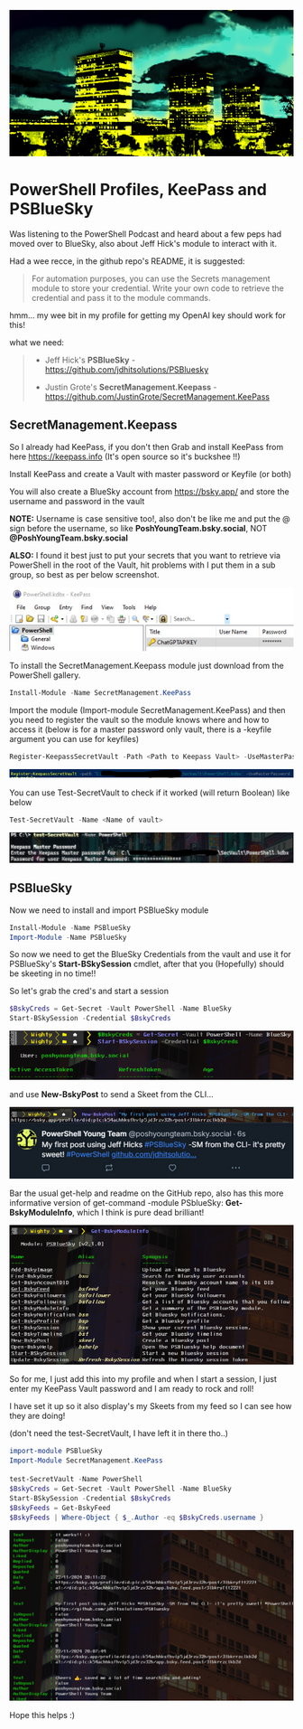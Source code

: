 ![Screenshot]( /assets/images/flats2.png)

# PowerShell Profiles, KeePass and PSBlueSky

Was listening to the PowerShell Podcast and heard about a few peps had moved over to BlueSky, also about Jeff Hick's module to interact with it.

Had a wee recce, in the github repo's README, it is suggested:

> For automation purposes, you can use the Secrets management module to store your credential. Write your own code to retrieve the credential and pass it to the module commands.

hmm... my wee bit in my profile for getting my OpenAI key should work for this!

what we need:

> - Jeff Hick's **PSBlueSky** - <https://github.com/jdhitsolutions/PSBluesky>
> 
> - Justin Grote's **SecretManagement.Keepass** - <https://github.com/JustinGrote/SecretManagement.KeePass>

## SecretManagement.Keepass

So I already had KeePass, if you don't then Grab and install KeePass from here <https://keepass.info> (It's open source so it's buckshee !!)

Install KeePass and create a Vault with master password or Keyfile (or both)

You will also create a BlueSky account from <https://bsky.app/> and store the username and password in the vault 

**NOTE:** Username is case sensitive too!, also don't be like me and put the @ sign before the username, so like **PoshYoungTeam.bsky.social**, NOT **@PoshYoungTeam.bsky.social**

**ALSO:** I found it best just to put your secrets that you want to retrieve via PowerShell in the root of the Vault, hit problems with I put them in a sub group, so best as per below screenshot.

![VaultPicRoot]( /assets/images/VaultPicRoot.jpg)

To install the SecretManagement.Keepass module just download from the PowerShell gallery. 

```powershell
Install-Module -Name SecretManagement.KeePass
```

Import the module (Import-module SecretManagement.KeePass) and then you need to register the vault so the module knows where and how to access it (below is for a master password only vault, there is a -keyfile argument you can use for keyfiles)

```powershell
Register-KeepassSecretVault -Path <Path to Keepass Vault> -UseMasterPassword
```

![registerVault]( /assets/images/registervault.jpg)

You can use Test-SecretVault to check if it worked (will return Boolean) like below

```powershell
Test-SecretVault -Name <Name of vault>
```

![TestSecVault]( /assets/images/Testsecvault.jpg)

## PSBlueSky

Now we need to install and import PSBlueSky module

```powershell
Install-Module -Name PSBlueSky 
Import-Module -Name PSBlueSky
```

So now we need to get the BlueSky Credentials from the vault and use it for PSBlueSky's **Start-BSkySession** cmdlet, after that you (Hopefully) should be skeeting in no time!!

So let's grab the cred's and start a session

```powershell
$BskyCreds = Get-Secret -Vault PowerShell -Name BlueSky
Start-BSkySession -Credential $BskyCreds
```

![BskySession]( /assets/images/BskySession.jpg)

and use **New-BskyPost** to send a Skeet from the CLI...

![Skeet]( /assets/images/Skeet.JPG)

Bar the usual get-help and readme on the GitHub repo, also has this more informative version of get-command -module PSblueSky: **Get-BskyModuleInfo**, which I think is pure dead brilliant!

![Bskymoduleinfo]( /assets/images/Bskymoduleinfo.jpg)

So for me, I just add this into my profile and when I start a session, I just enter my KeePass Vault password and I am ready to rock and roll!

I have set it up so it also display's my Skeets from my feed so I can see how they are doing!

(don't need the test-SecretVault, I have left it in there tho..)

```powershell
import-module PSBlueSky 
Import-Module SecretManagement.KeePass

test-SecretVault -Name PowerShell
$BskyCreds = Get-Secret -Vault PowerShell -Name BlueSky
Start-BSkySession -Credential $BskyCreds
$BskyFeeds = Get-BskyFeed 
$BskyFeeds | Where-Object { $_.Author -eq $BskyCreds.username }
```

![ProfileWorking]( /assets/images/ProfileBskyFeed.jpg)

Hope this helps :)
